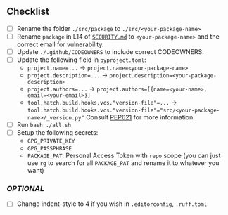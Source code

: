 ## Checklist

- [ ] Rename the folder `./src/package` to `./src/<your-package-name>`
- [ ] Rename `package` in L14 of [`SECURITY.md`](`./.github/SECURITY.md`) to `<your-package-name>` and the correct email for vulnerability.
- [ ] Update `./.github/CODEOWNERS` to include correct CODEOWNERS.
- [ ] Update the following field in `pyproject.toml`:
  - `project.name=...` -> `project.name=<your-package-name>`
  - `project.description=...` -> `project.description=<your-package-description>`
  - `project.authors=...` -> `project.authors=[{name=<your-name>, email=<your-email>}]`
  - `tool.hatch.build.hooks.vcs."version-file"=...` -> `tool.hatch.build.hooks.vcs."version-file"="src/<your-package-name>/_version.py"`
    Consult [PEP621](https://peps.python.org/pep-0621/) for more information.
- [ ] Run `bash ./all.sh`
- [ ] Setup the following secrets:
  - `GPG_PRIVATE_KEY`
  - `GPG_PASSPHRASE`
  - `PACKAGE_PAT`: Personal Access Token with `repo` scope (you can just use `rg` to search for all `PACKAGE_PAT` and rename it to whatever you want)

### _OPTIONAL_

- [ ] Change indent-style to 4 if you wish in `.editorconfig`, `.ruff.toml`
